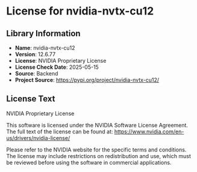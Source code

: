 # License for nvidia-nvtx-cu12

## Library Information
- **Name**: nvidia-nvtx-cu12
- **Version**: 12.6.77
- **License**: NVIDIA Proprietary License
- **License Check Date**: 2025-05-15
- **Source**: Backend
- **Project Source**: https://pypi.org/project/nvidia-nvtx-cu12/

## License Text
NVIDIA Proprietary License

This software is licensed under the NVIDIA Software License Agreement.
The full text of the license can be found at:
https://www.nvidia.com/en-us/drivers/nvidia-license/

Please refer to the NVIDIA website for the specific terms and conditions. The license may include restrictions on redistribution and use, which must be reviewed before using the software in commercial applications.
